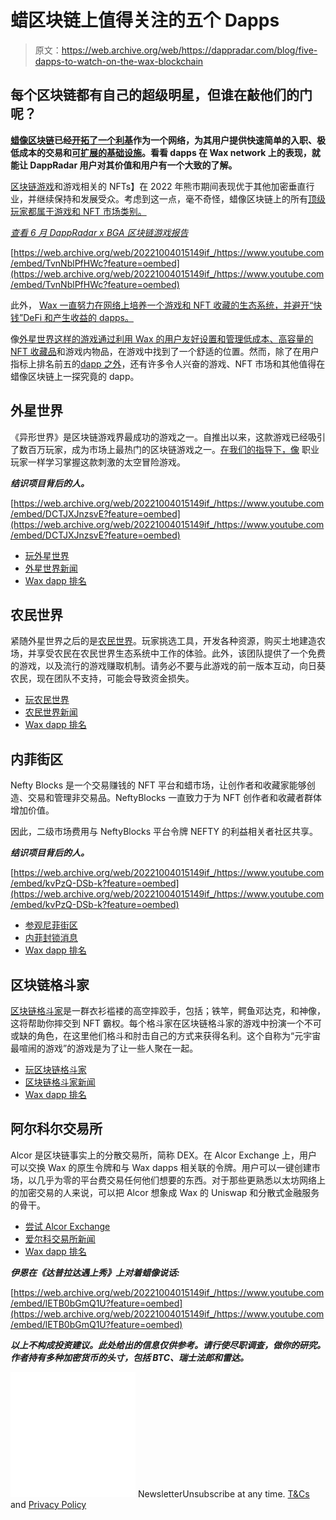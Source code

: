 # 蜡区块链上值得关注的五个 Dapps

> 原文：<https://web.archive.org/web/https://dappradar.com/blog/five-dapps-to-watch-on-the-wax-blockchain>

## 每个区块链都有自己的超级明星，但谁在敲他们的门呢？

**[蜡像区块链](https://web.archive.org/web/20221004015149/https://dappradar.com/rankings/protocol/wax)已经[开拓了一个利基](/web/20221004015149/https://dappradar.com/blog/is-wax-king-of-nfts/)作为一个网络，为其用户提供快速简单的入职、极低成本的交易和[可扩展的基础设施](/web/20221004015149/https://dappradar.com/blog/wax-gaming-play-to-earn-nfts-growing/)。看看 dapps 在 Wax network 上的表现，就能让 DappRadar 用户对其价值和用户有一个大致的了解。**

[区块链游戏](/web/20221004015149/https://dappradar.com/blog/gaming-dappradars-ultimate-guide/)和游戏相关的 NFTs】在 2022 年熊市期间表现优于其他加密垂直行业，并继续保持和发展受众。考虑到这一点，毫不奇怪，蜡像区块链上的所有[顶级玩家都属于游戏和 NFT 市场类别。](https://web.archive.org/web/20221004015149/https://dappradar.com/rankings/protocol/wax)

[*查看 6 月 DappRadar x BGA 区块链游戏报告*](https://web.archive.org/web/20221004015149/https://dappradar.com/blog/dappradar-x-bga-games-report-q2-2022/)

[https://web.archive.org/web/20221004015149if_/https://www.youtube.com/embed/TvnNblPfHWc?feature=oembed](https://web.archive.org/web/20221004015149if_/https://www.youtube.com/embed/TvnNblPfHWc?feature=oembed)

此外， [Wax 一直努力在网络上培养一个游戏和 NFT 收藏的生态系统，并避开“快钱”DeFi 和产生收益的 dapps。](/web/20221004015149/https://dappradar.com/blog/is-wax-king-of-nfts/)

像[外星世界这样的游戏通过利用 Wax 的用户友好设置和管理低成本、](https://web.archive.org/web/20221004015149/https://dappradar.com/blog/dappradar-x-bga-games-report-q2-2022/#Wax-tops-gaming-engagement-and-Top-10-Games-Overview)[高容量的 NFT 收藏品](https://web.archive.org/web/20221004015149/https://dappradar.com/nft/protocol/wax)和游戏内物品，在游戏中找到了一个舒适的位置。然而，除了在用户指标上排名前五的[dapp 之外](https://web.archive.org/web/20221004015149/https://dappradar.com/rankings/protocol/wax)，还有许多令人兴奋的游戏、NFT 市场和其他值得在蜡像区块链上一探究竟的 dapp。

## 外星世界

《异形世界》是区块链游戏界最成功的游戏之一。自推出以来，这款游戏已经吸引了数百万玩家，成为市场上最热门的区块链游戏之一。[在我们的指导下，像](https://web.archive.org/web/20221004015149/https://dappradar.com/blog/how-to-play-alien-worlds-like-a-pro) [](https://web.archive.org/web/20221004015149/https://dappradar.com/blog/how-to-play-alien-worlds-like-a-pro) 职业玩家一样学习掌握这款刺激的太空冒险游戏。

***结识项目背后的人。***

[https://web.archive.org/web/20221004015149if_/https://www.youtube.com/embed/DCTJXJnzsvE?feature=oembed](https://web.archive.org/web/20221004015149if_/https://www.youtube.com/embed/DCTJXJnzsvE?feature=oembed)

*   [玩外星世界](https://web.archive.org/web/20221004015149/https://dappradar.com/wax/games/alien-worlds)
*   [外星世界新闻](https://web.archive.org/web/20221004015149/https://dappradar.com/blog/search/?q=alien%20worlds)
*   [Wax dapp 排名](https://web.archive.org/web/20221004015149/https://dappradar.com/rankings/protocol/wax)

## 农民世界

紧随外星世界之后的是[农民世界](https://web.archive.org/web/20221004015149/https://dappradar.com/wax/games/farmers-world)。玩家挑选工具，开发各种资源，购买土地建造农场，并享受农民在农民世界生态系统中工作的体验。此外，该团队提供了一个免费的游戏，以及流行的游戏赚取机制。请务必不要与此游戏的前一版本互动，向日葵农民，现在团队不支持，可能会导致资金损失。

*   [玩农民世界](https://web.archive.org/web/20221004015149/https://dappradar.com/wax/games/farmers-world)
*   [农民世界新闻](https://web.archive.org/web/20221004015149/https://dappradar.com/blog/search/?q=farmers%20world)
*   [Wax dapp 排名](https://web.archive.org/web/20221004015149/https://dappradar.com/rankings/protocol/wax)

## 内菲街区

Nefty Blocks 是一个交易赚钱的 NFT 平台和蜡市场，让创作者和收藏家能够创造、交易和管理非交易品。NeftyBlocks 一直致力于为 NFT 创作者和收藏者群体增加价值。

因此，二级市场费用与 NeftyBlocks 平台令牌 NEFTY 的利益相关者社区共享。

***结识项目背后的人。***

[https://web.archive.org/web/20221004015149if_/https://www.youtube.com/embed/kvPzQ-DSb-k?feature=oembed](https://web.archive.org/web/20221004015149if_/https://www.youtube.com/embed/kvPzQ-DSb-k?feature=oembed)

*   [参观尼菲街区](https://web.archive.org/web/20221004015149/https://dappradar.com/wax/marketplaces/neftyblocks)
*   [内菲封锁消息](https://web.archive.org/web/20221004015149/https://dappradar.com/blog/search/?q=nefty%20blocks)
*   [Wax dapp 排名](https://web.archive.org/web/20221004015149/https://dappradar.com/rankings/protocol/wax)

## 区块链格斗家

[区块链格斗家](https://web.archive.org/web/20221004015149/https://dappradar.com/wax/games/blockchain-brawlers)是一群衣衫褴褛的高空摔跤手，包括；铁竿，鳄鱼邓达克，和神像，这将帮助你摔交到 NFT 霸权。每个格斗家在区块链格斗家的游戏中扮演一个不可或缺的角色，在这里他们格斗和肘击自己的方式来获得名利。这个自称为“元宇宙最喧闹的游戏”的游戏是为了让一些人聚在一起。

*   [玩区块链格斗家](https://web.archive.org/web/20221004015149/https://dappradar.com/wax/games/blockchain-brawlers)
*   [区块链格斗家新闻](https://web.archive.org/web/20221004015149/https://dappradar.com/blog/search/?q=blockchain%20brawlers)
*   [Wax dapp 排名](https://web.archive.org/web/20221004015149/https://dappradar.com/rankings/protocol/wax)

## 阿尔科尔交易所

Alcor 是区块链事实上的分散交易所，简称 DEX。在 Alcor Exchange 上，用户可以交换 Wax 的原生令牌和与 Wax dapps 相关联的令牌。用户可以一键创建市场，以几乎为零的平台费交易任何他们想要的东西。对于那些更熟悉以太坊网络上的加密交易的人来说，可以把 Alcor 想象成 Wax 的 Uniswap 和分散式金融服务的骨干。

*   [尝试 Alcor Exchange](https://web.archive.org/web/20221004015149/https://dappradar.com/wax/exchanges/alcor-exchange)
*   [爱尔科交易所新闻](https://web.archive.org/web/20221004015149/https://dappradar.com/blog/search/?q=alcor)
*   [Wax dapp 排名](https://web.archive.org/web/20221004015149/https://dappradar.com/rankings/protocol/wax)

***伊恩在《达普拉达遇上秀》上对着蜡像说话:***

[https://web.archive.org/web/20221004015149if_/https://www.youtube.com/embed/lETB0bGmQ1U?feature=oembed](https://web.archive.org/web/20221004015149if_/https://www.youtube.com/embed/lETB0bGmQ1U?feature=oembed)

***以上不构成投资建议。此处给出的信息仅供参考。请行使尽职调查，做你的研究。作者持有多种加密货币的头寸，包括 BTC、瑞士法郎和雷达。***

![](img/6d5a4a2d609c56e1a5771717e54ba759.png) NewsletterUnsubscribe at any time. [T&Cs](https://web.archive.org/web/20221004015149/https://dappradar.com/terms) and [Privacy Policy](https://web.archive.org/web/20221004015149/https://dappradar.com/privacy-policy)